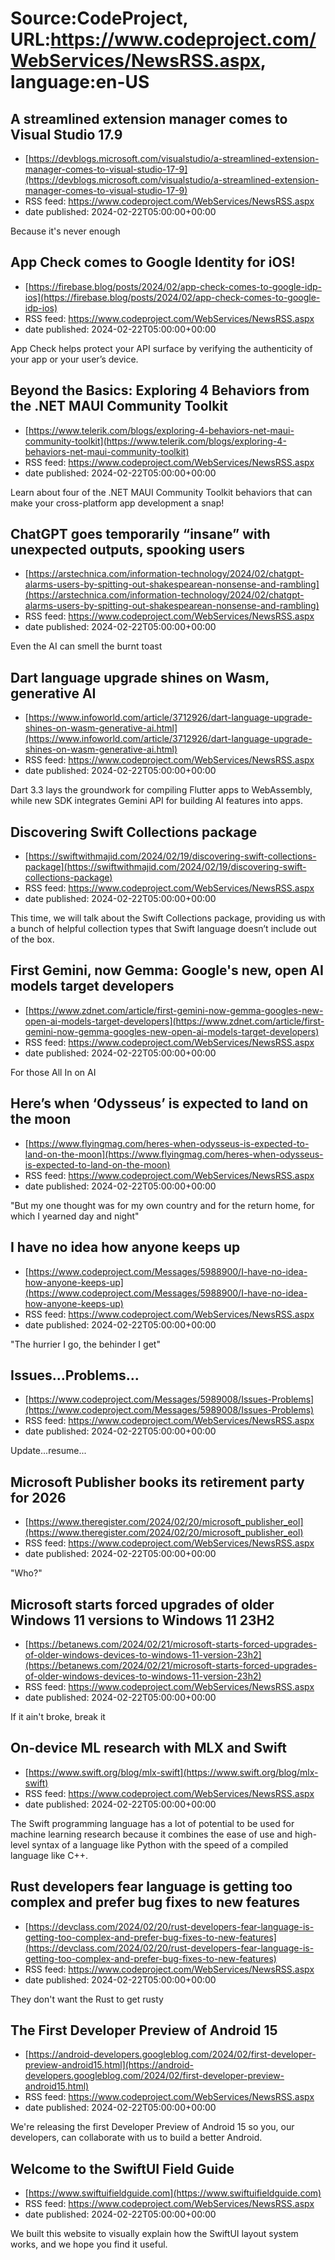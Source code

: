 # Source:CodeProject, URL:https://www.codeproject.com/WebServices/NewsRSS.aspx, language:en-US

## A streamlined extension manager comes to Visual Studio 17.9
 - [https://devblogs.microsoft.com/visualstudio/a-streamlined-extension-manager-comes-to-visual-studio-17-9](https://devblogs.microsoft.com/visualstudio/a-streamlined-extension-manager-comes-to-visual-studio-17-9)
 - RSS feed: https://www.codeproject.com/WebServices/NewsRSS.aspx
 - date published: 2024-02-22T05:00:00+00:00

Because it's never enough

## App Check comes to Google Identity for iOS!
 - [https://firebase.blog/posts/2024/02/app-check-comes-to-google-idp-ios](https://firebase.blog/posts/2024/02/app-check-comes-to-google-idp-ios)
 - RSS feed: https://www.codeproject.com/WebServices/NewsRSS.aspx
 - date published: 2024-02-22T05:00:00+00:00

App Check helps protect your API surface by verifying the authenticity of your app or your user’s device.

## Beyond the Basics: Exploring 4 Behaviors from the .NET MAUI Community Toolkit
 - [https://www.telerik.com/blogs/exploring-4-behaviors-net-maui-community-toolkit](https://www.telerik.com/blogs/exploring-4-behaviors-net-maui-community-toolkit)
 - RSS feed: https://www.codeproject.com/WebServices/NewsRSS.aspx
 - date published: 2024-02-22T05:00:00+00:00

Learn about four of the .NET MAUI Community Toolkit behaviors that can make your cross-platform app development a snap!

## ChatGPT goes temporarily “insane” with unexpected outputs, spooking users
 - [https://arstechnica.com/information-technology/2024/02/chatgpt-alarms-users-by-spitting-out-shakespearean-nonsense-and-rambling](https://arstechnica.com/information-technology/2024/02/chatgpt-alarms-users-by-spitting-out-shakespearean-nonsense-and-rambling)
 - RSS feed: https://www.codeproject.com/WebServices/NewsRSS.aspx
 - date published: 2024-02-22T05:00:00+00:00

Even the AI can smell the burnt toast

## Dart language upgrade shines on Wasm, generative AI
 - [https://www.infoworld.com/article/3712926/dart-language-upgrade-shines-on-wasm-generative-ai.html](https://www.infoworld.com/article/3712926/dart-language-upgrade-shines-on-wasm-generative-ai.html)
 - RSS feed: https://www.codeproject.com/WebServices/NewsRSS.aspx
 - date published: 2024-02-22T05:00:00+00:00

Dart 3.3 lays the groundwork for compiling Flutter apps to WebAssembly, while new SDK integrates Gemini API for building AI features into apps.

## Discovering Swift Collections package
 - [https://swiftwithmajid.com/2024/02/19/discovering-swift-collections-package](https://swiftwithmajid.com/2024/02/19/discovering-swift-collections-package)
 - RSS feed: https://www.codeproject.com/WebServices/NewsRSS.aspx
 - date published: 2024-02-22T05:00:00+00:00

This time, we will talk about the Swift Collections package, providing us with a bunch of helpful collection types that Swift language doesn’t include out of the box.

## First Gemini, now Gemma: Google's new, open AI models target developers
 - [https://www.zdnet.com/article/first-gemini-now-gemma-googles-new-open-ai-models-target-developers](https://www.zdnet.com/article/first-gemini-now-gemma-googles-new-open-ai-models-target-developers)
 - RSS feed: https://www.codeproject.com/WebServices/NewsRSS.aspx
 - date published: 2024-02-22T05:00:00+00:00

For those All In on AI

## Here’s when ‘Odysseus’ is expected to land on the moon
 - [https://www.flyingmag.com/heres-when-odysseus-is-expected-to-land-on-the-moon](https://www.flyingmag.com/heres-when-odysseus-is-expected-to-land-on-the-moon)
 - RSS feed: https://www.codeproject.com/WebServices/NewsRSS.aspx
 - date published: 2024-02-22T05:00:00+00:00

"But my one thought was for my own country and for the return home, for which I yearned day and night"

## I have no idea how anyone keeps up
 - [https://www.codeproject.com/Messages/5988900/I-have-no-idea-how-anyone-keeps-up](https://www.codeproject.com/Messages/5988900/I-have-no-idea-how-anyone-keeps-up)
 - RSS feed: https://www.codeproject.com/WebServices/NewsRSS.aspx
 - date published: 2024-02-22T05:00:00+00:00

"The hurrier I go, the behinder I get"

## Issues...Problems...
 - [https://www.codeproject.com/Messages/5989008/Issues-Problems](https://www.codeproject.com/Messages/5989008/Issues-Problems)
 - RSS feed: https://www.codeproject.com/WebServices/NewsRSS.aspx
 - date published: 2024-02-22T05:00:00+00:00

Update...resume...

## Microsoft Publisher books its retirement party for 2026
 - [https://www.theregister.com/2024/02/20/microsoft_publisher_eol](https://www.theregister.com/2024/02/20/microsoft_publisher_eol)
 - RSS feed: https://www.codeproject.com/WebServices/NewsRSS.aspx
 - date published: 2024-02-22T05:00:00+00:00

"Who?"

## Microsoft starts forced upgrades of older Windows 11 versions to Windows 11 23H2
 - [https://betanews.com/2024/02/21/microsoft-starts-forced-upgrades-of-older-windows-devices-to-windows-11-version-23h2](https://betanews.com/2024/02/21/microsoft-starts-forced-upgrades-of-older-windows-devices-to-windows-11-version-23h2)
 - RSS feed: https://www.codeproject.com/WebServices/NewsRSS.aspx
 - date published: 2024-02-22T05:00:00+00:00

If it ain't broke, break it

## On-device ML research with MLX and Swift
 - [https://www.swift.org/blog/mlx-swift](https://www.swift.org/blog/mlx-swift)
 - RSS feed: https://www.codeproject.com/WebServices/NewsRSS.aspx
 - date published: 2024-02-22T05:00:00+00:00

The Swift programming language has a lot of potential to be used for machine learning research because it combines the ease of use and high-level syntax of a language like Python with the speed of a compiled language like C++.

## Rust developers fear language is getting too complex and prefer bug fixes to new features
 - [https://devclass.com/2024/02/20/rust-developers-fear-language-is-getting-too-complex-and-prefer-bug-fixes-to-new-features](https://devclass.com/2024/02/20/rust-developers-fear-language-is-getting-too-complex-and-prefer-bug-fixes-to-new-features)
 - RSS feed: https://www.codeproject.com/WebServices/NewsRSS.aspx
 - date published: 2024-02-22T05:00:00+00:00

They don't want the Rust to get rusty

## The First Developer Preview of Android 15
 - [https://android-developers.googleblog.com/2024/02/first-developer-preview-android15.html](https://android-developers.googleblog.com/2024/02/first-developer-preview-android15.html)
 - RSS feed: https://www.codeproject.com/WebServices/NewsRSS.aspx
 - date published: 2024-02-22T05:00:00+00:00

We're releasing the first Developer Preview of Android 15 so you, our developers, can collaborate with us to build a better Android.

## Welcome to the SwiftUI Field Guide
 - [https://www.swiftuifieldguide.com](https://www.swiftuifieldguide.com)
 - RSS feed: https://www.codeproject.com/WebServices/NewsRSS.aspx
 - date published: 2024-02-22T05:00:00+00:00

We built this website to visually explain how the SwiftUI layout system works, and we hope you find it useful.

